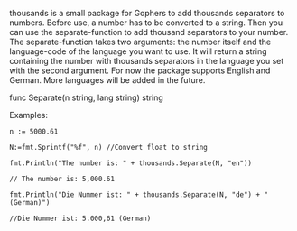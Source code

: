 thousands is a small package for Gophers to add thousands separators to numbers.
Before use, a number has to be converted to a string. Then you can use the separate-function
to add thousand separators to your number. The separate-function takes two arguments: the number itself and the language-code of the language you want to use. It will return a string containing the number with thousands separators in the language you set with the second argument. For now the package supports English and German. More languages will be added in the future.


func Separate(n string, lang string) string


Examples:
```
n := 5000.61

N:=fmt.Sprintf("%f", n) //Convert float to string

fmt.Println("The number is: " + thousands.Separate(N, "en"))

// The number is: 5,000.61

fmt.Println("Die Nummer ist: " + thousands.Separate(N, "de") + "(German)")

//Die Nummer ist: 5.000,61 (German)

```
